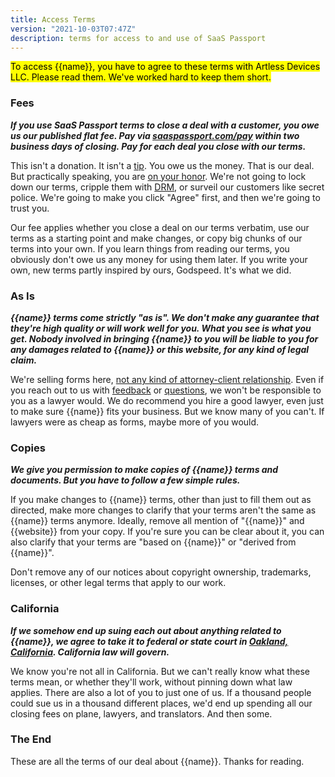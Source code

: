 ```yaml
---
title: Access Terms
version: "2021-10-03T07:47Z"
description: terms for access to and use of SaaS Passport
---
```


<mark>To access {{name}}, you have to agree to these terms with Artless Devices LLC. Please read them. We've worked hard to keep them short.</mark>

### Fees

***If you use SaaS Passport terms to close a deal with a customer, you owe us our published flat fee. Pay via [saaspassport.com/pay](https://saaspassport.com/pay) within two business days of closing.  Pay for each deal you close with our terms.***

This isn't a donation. It isn't a [tip](https://en.wikipedia.org/wiki/Gratuity). You owe us the money. That is our deal. But practically speaking, you are [on your honor](https://en.wikipedia.org/wiki/Honor_system). We're not going to lock down our terms, cripple them with [DRM](https://en.wikipedia.org/wiki/Digital_rights_management), or surveil our customers like secret police. We're going to make you click "Agree" first, and then we're going to trust you.

Our fee applies whether you close a deal on our terms verbatim, use our terms as a starting point and make changes, or copy big chunks of our terms into your own. If you learn things from reading our terms, you obviously don't owe us any money for using them later. If you write your own, new terms partly inspired by ours, Godspeed. It's what we did.

### As Is

***{{name}} terms come strictly "as is". We don't make any guarantee that they're high quality or will work well for you. What you see is what you get.  Nobody involved in bringing {{name}} to you will be liable to you for any damages related to {{name}} or this website, for any kind of legal claim.***

We're selling forms here, [not any kind of attorney-client relationship](https://notlegaladvice.law). Even if you reach out to us with [feedback](/contribute) or [questions](mailto:{{email}}), we won't be responsible to you as a lawyer would. We do recommend you hire a good lawyer, even just to make sure {{name}} fits your business. But we know many of you can't. If lawyers were as cheap as forms, maybe more of you would.

### Copies

***We give you permission to make copies of {{name}} terms and documents. But you have to follow a few simple rules.***

If you make changes to {{name}} terms, other than just to fill them out as directed, make more changes to clarify that your terms aren't the same as {{name}} terms anymore. Ideally, remove all mention of "{{name}}" and {{website}} from your copy. If you're sure you can be clear about it, you can also clarify that your terms are "based on {{name}}" or "derived from {{name}}".

Don't remove any of our notices about copyright ownership, trademarks, licenses, or other legal terms that apply to our work.

### California

***If we somehow end up suing each out about anything related to {{name}}, we agree to take it to federal or state court in [Oakland, California](https://en.wikipedia.org/wiki/Oakland,_California). California law will govern.***

We know you're not all in California. But we can't really know what these terms mean, or whether they'll work, without pinning down what law applies. There are also a lot of you to just one of us. If a thousand people could sue us in a thousand different places, we'd end up spending all our closing fees on plane, lawyers, and translators. And then some.

### The End

These are all the terms of our deal about {{name}}.  Thanks for reading.
